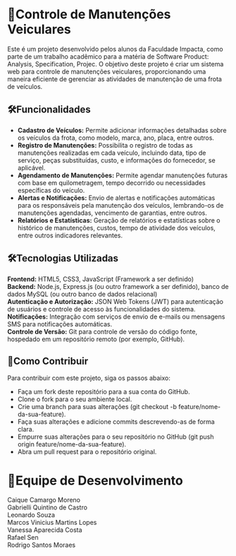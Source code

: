 # 🚗Controle de Manutenções Veiculares
Este é um projeto desenvolvido pelos alunos da Faculdade Impacta, como parte de um trabalho acadêmico para a matéria de Software Product: Analysis, Specification, Projec. O objetivo deste projeto é criar um sistema web para controle de manutenções veiculares, proporcionando uma maneira eficiente de gerenciar as atividades de manutenção de uma frota de veículos.

## 🛠️Funcionalidades
- **Cadastro de Veículos:** Permite adicionar informações detalhadas sobre os veículos da frota, como modelo, marca, ano, placa, entre outros.
- **Registro de Manutenções:** Possibilita o registro de todas as manutenções realizadas em cada veículo, incluindo data, tipo de serviço, peças substituídas, custo, e informações do fornecedor, se aplicável.
- **Agendamento de Manutenções:** Permite agendar manutenções futuras com base em quilometragem, tempo decorrido ou necessidades específicas do veículo.
- **Alertas e Notificações:** Envio de alertas e notificações automáticas para os responsáveis pela manutenção dos veículos, lembrando-os de manutenções agendadas, vencimento de garantias, entre outros.
- **Relatórios e Estatísticas:** Geração de relatórios e estatísticas sobre o histórico de manutenções, custos, tempo de atividade dos veículos, entre outros indicadores relevantes.

## 🛠️Tecnologias Utilizadas
**Frontend:** HTML5, CSS3, JavaScript (Framework a ser definido)<br/>
**Backend:** Node.js, Express.js (ou outro framework a ser definido), banco de dados MySQL (ou outro banco de dados relacional)<br/>
**Autenticação e Autorização:** JSON Web Tokens (JWT) para autenticação de usuários e controle de acesso às funcionalidades do sistema.<br/>
**Notificações:** Integração com serviços de envio de e-mails ou mensagens SMS para notificações automáticas.<br/>
**Controle de Versão:** Git para controle de versão do código fonte, hospedado em um repositório remoto (por exemplo, GitHub).

## 🤝Como Contribuir
Para contribuir com este projeto, siga os passos abaixo:

- Faça um fork deste repositório para a sua conta do GitHub.
- Clone o fork para o seu ambiente local.
- Crie uma branch para suas alterações (git checkout -b feature/nome-da-sua-feature).
- Faça suas alterações e adicione commits descrevendo-as de forma clara.
- Empurre suas alterações para o seu repositório no GitHub (git push origin feature/nome-da-sua-feature).
- Abra um pull request para o repositório original.
  
# 👥Equipe de Desenvolvimento
Caique Camargo Moreno <br/>
Gabrielli Quintino de Castro<br/>
Leonardo Souza<br/>
Marcos Vinicius Martins Lopes<br/>
Vanessa Aparecida Costa<br/>
Rafael Sen<br/>
Rodrigo Santos Moraes
